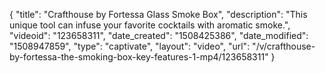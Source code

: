 {
    "title": "Crafthouse by Fortessa Glass Smoke Box",
    "description": "This unique tool can infuse your favorite cocktails with aromatic smoke.",
    "videoid": "123658311",
    "date_created": "1508425386",
    "date_modified": "1508947859",
    "type": "captivate",
    "layout": "video",
    "url": "\/v\/crafthouse-by-fortessa-the-smoking-box-key-features-1-mp4\/123658311"
}